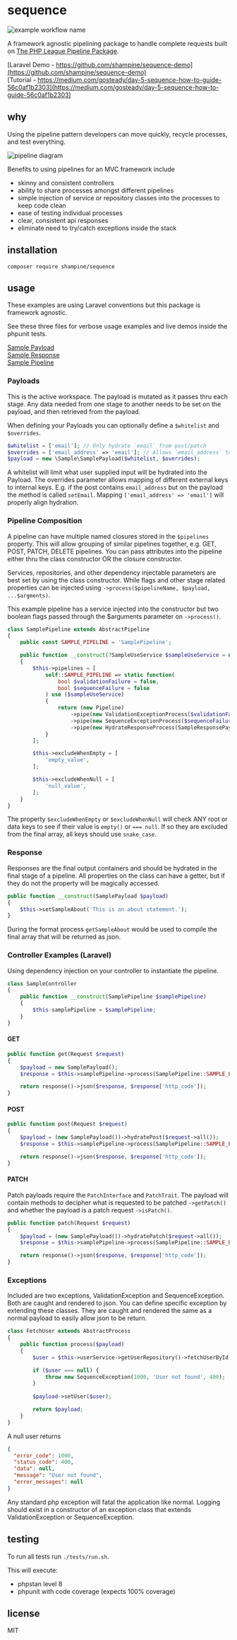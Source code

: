 # sequence
![example workflow name](https://github.com/shampine/sequence/workflows/Sequence%20Build/badge.svg)

A framework agnostic pipelining package to handle complete requests built on [The PHP League Pipeline Package](https://github.com/thephpleague/pipeline).

[Laravel Demo - https://github.com/shampine/sequence-demo](https://github.com/shampine/sequence-demo)  
[Tutorial - https://medium.com/gosteady/day-5-sequence-how-to-guide-56c0af1b2303](https://medium.com/gosteady/day-5-sequence-how-to-guide-56c0af1b2303)  

## why

Using the pipeline pattern developers can move quickly, recycle processes, and test everything.

![pipeline diagram](https://raw.githubusercontent.com/shampine/sequence/master/diagram.png)

Benefits to using pipelines for an MVC framework include

 - skinny and consistent controllers  
 - ability to share processes amongst different pipelines
 - simple injection of service or repository classes into the processes to keep code clean
 - ease of testing individual processes
 - clear, consistent api responses
 - eliminate need to try/catch exceptions inside the stack

## installation

`composer require shampine/sequence`

## usage

These examples are using Laravel conventions but this package is framework agnostic.

See these three files for verbose usage examples and live demos inside the phpunit tests.

[Sample Payload](https://github.com/shampine/sequence/blob/master/tests/Sample/SamplePayload.php)  
[Sample Response](https://github.com/shampine/sequence/blob/master/tests/Sample/SampleResponse.php)  
[Sample Pipeline](https://github.com/shampine/sequence/blob/master/tests/Sample/SamplePipeline.php)  

### Payloads

This is the active workspace. The payload is mutated as it passes thru each stage. Any data needed from one
stage to another needs to be set on the payload, and then retrieved from the payload.

When defining your Payloads you can optionally define a `$whitelist` and `$overrides`.

```php
$whitelist = ['email']; // Only hydrate `email` from post/patch
$overrides = ['email_address' => 'email']; // Allows `email_address` to be hydrated as `email`
$payload = new \Sample\SamplePayload($whitelist, $overrides);
```

A whitelist will limit what user supplied input will be hydrated into the Payload. The overrides parameter allows
mapping of different external keys to internal keys. E.g. if the post contains `email_address` but on the payload the 
method is called `setEmail`. Mapping `['email_address' => 'email']` will properly align hydration.

### Pipeline Composition

A pipeline can have multiple named closures stored in the `$pipelines` property. This will allow grouping of similar
pipelines together, e.g. GET, POST, PATCH, DELETE pipelines. You can pass attributes into the pipeline either thru the
class constructor OR the closure constructor.

Services, repositories, and other dependency injectable parameters are best set by using the class constructor. While
flags and other stage related properties can be injected using `->process($pipelineName, $payload, ...$argments)`.

This example pipeline has a service injected into the constructor but two boolean flags passed through the $arguments
parameter on `->process()`.

```php
class SamplePipeline extends AbstractPipeline
{
    public const SAMPLE_PIPELINE = 'SamplePipeline';

    public function __construct(?SampleUseService $sampleUseService = null)
    {
        $this->pipelines = [
            self::SAMPLE_PIPELINE => static function(
                bool $validationFailure = false,
                bool $sequenceFailure = false
            ) use ($sampleUseService)
            {
                return (new Pipeline)
                    ->pipe(new ValidationExceptionProcess($validationFailure, $sampleUseService))
                    ->pipe(new SequenceExceptionProcess($sequenceFailure))
                    ->pipe(new HydrateResponseProcess(SampleResponsePayload::class));
            }
        ];

        $this->excludeWhenEmpty = [
            'empty_value',
        ];

        $this->excludeWhenNull = [
            'null_value',
        ];
    }
}
```

The property `$excludeWhenEmpty` or `$excludeWhenNull` will check ANY root or data keys to see if their value is
`empty()` or `=== null`. If so they are excluded from the final array, all keys should use `snake_case`.

### Response

Responses are the final output containers and should be hydrated in the final stage of a pipeline. All properties
on the class can have a getter, but if they do not the property will be magically accessed.

```php
public function __construct(SamplePayload $payload)
{
    $this->setSampleAbout('This is an about statement.');
}
```

During the format process `getSampleAbout` would be used to compile the final array that will be returned as json.

### Controller Examples (Laravel)

Using dependency injection on your controller to instantiate the pipeline.

```php
class SampleController
{
    public function __construct(SamplePipeline $samplePipeline)
    {
        $this-samplePipeline = $samplePipeline;
    }
}
```

#### GET

```php
public function get(Request $request)
{
    $payload = new SamplePayload();
    $response = $this->samplePipeline->process(SamplePipeline::SAMPLE_PIPELINE, $payload)->format();

    return response()->json($response, $response['http_code']);
}
```

#### POST

```php
public function post(Request $request)
{
    $payload = (new SamplePayload())->hydratePost($request->all());
    $response = $this->samplePipeline->process(SamplePipeline::SAMPLE_PIPELINE, $payload)->format();

    return response()->json($response, $response['http_code']);
}
```

#### PATCH
Patch payloads require the `PatchInterface` and `PatchTrait`. The payload will contain methods to decipher what
is requested to be patched `->getPatch()` and whether the payload is a patch request `->isPatch()`.

```php
public function patch(Request $request)
{
    $payload = (new SamplePayload())->hydratePatch($request->all());
    $response = $this->samplePipeline->process(SamplePipeline::SAMPLE_PIPELINE, $payload)->format();

    return response()->json($response, $response['http_code']);
}
```

### Exceptions

Included are two exceptions, ValidationException and SequenceException. Both are caught and rendered to json. You can
define specific exception by extending these classes. They are caught and rendered the same as a normal payload to easily
allow json to be return.

```php
class FetchUser extends AbstractProcess
{
    public function process($payload)
    {
        $user = $this->userService->getUserRepository()->fetchUserById($payload->getId());

        if ($user === null) {
            throw new SequenceException(1000, 'User not found', 400);
        }
    
        $payload->setUser($user);

        return $payload;
    }
}
```

A null user returns

```json
{
  "error_code": 1000,
  "status_code": 400,
  "data": null,
  "message": "User not found",
  "error_messages": null
}
```

Any standard php exception will fatal the application like normal. Logging should exist in a constructor of an exception
class that extends ValidationException or SequenceException.

## testing

To run all tests run `./tests/run.sh`.

This will execute:

 - phpstan level 8
 - phpunit with code coverage (expects 100% coverage)

## license

MIT
